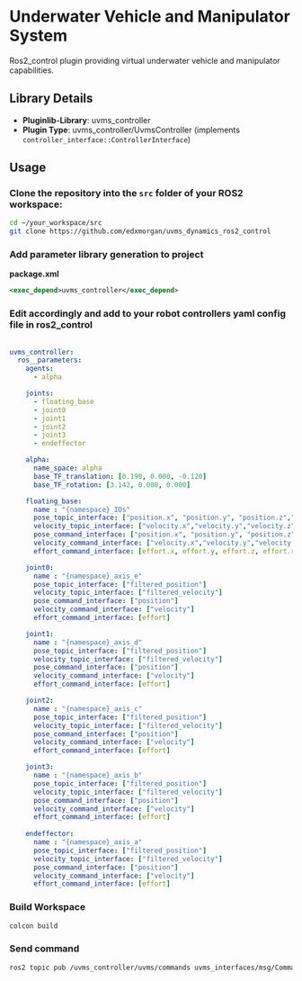 # Underwater Vehicle and Manipulator System

Ros2_control plugin providing virtual underwater vehicle and manipulator capabilities.

## Library Details

- **Pluginlib-Library**: uvms_controller
- **Plugin Type**: uvms_controller/UvmsController (implements `controller_interface::ControllerInterface`)

## Usage


### Clone the repository into the `src` folder of your ROS2 workspace:

```bash
cd ~/your_workspace/src
git clone https://github.com/edxmorgan/uvms_dynamics_ros2_control
```
### Add parameter library generation to project
**package.xml**
```xml
<exec_depend>uvms_controller</exec_depend>
```

### Edit accordingly and add to your robot controllers yaml config file in ros2_control

```yaml
  
uvms_controller:
  ros__parameters:
    agents:
      - alpha

    joints:
      - floating_base
      - joint0
      - joint1
      - joint2
      - joint3 
      - endeffector

    alpha:
      name_space: alpha
      base_TF_translation: [0.190, 0.000, -0.120]
      base_TF_rotation: [3.142, 0.000, 0.000]

    floating_base:
      name : "{namespace}_IOs"
      pose_topic_interface: ["position.x", "position.y", "position.z","position.qw","position.qx","position.qy","position.qz"]
      velocity_topic_interface: ["velocity.x","velocity.y","velocity.z","velocity.roll","velocity.pitch","velocity.yaw"]
      pose_command_interface: ["position.x", "position.y", "position.z","position.qw","position.qx","position.qy","position.qz"]
      velocity_command_interface: ["velocity.x","velocity.y","velocity.z","velocity.roll","velocity.pitch","velocity.yaw"]
      effort_command_interface: [effort.x, effort.y, effort.z, effort.roll, effort.pitch, effort.yaw]

    joint0:
      name : "{namespace}_axis_e"
      pose_topic_interface: ["filtered_position"]
      velocity_topic_interface: ["filtered_velocity"]
      pose_command_interface: ["position"]
      velocity_command_interface: ["velocity"]
      effort_command_interface: [effort]

    joint1:
      name : "{namespace}_axis_d"
      pose_topic_interface: ["filtered_position"]
      velocity_topic_interface: ["filtered_velocity"]
      pose_command_interface: ["position"]
      velocity_command_interface: ["velocity"]
      effort_command_interface: [effort]

    joint2:
      name : "{namespace}_axis_c"
      pose_topic_interface: ["filtered_position"]
      velocity_topic_interface: ["filtered_velocity"]
      pose_command_interface: ["position"]
      velocity_command_interface: ["velocity"]
      effort_command_interface: [effort]

    joint3:
      name : "{namespace}_axis_b"
      pose_topic_interface: ["filtered_position"]
      velocity_topic_interface: ["filtered_velocity"]
      pose_command_interface: ["position"]
      velocity_command_interface: ["velocity"]
      effort_command_interface: [effort]
      
    endeffector:
      name : "{namespace}_axis_a"
      pose_topic_interface: ["filtered_position"]
      velocity_topic_interface: ["filtered_velocity"]
      pose_command_interface: ["position"]
      velocity_command_interface: ["velocity"]
      effort_command_interface: [effort]

```

### Build Workspace
```bash
colcon build
```

### Send command
```bash
ros2 topic pub /uvms_controller/uvms/commands uvms_interfaces/msg/Command "{command_type: velocity ,input:{data: [0.1, 0.0, 0.0, 0.0, 0.0, 0.0, 0.0, 0.0, 0.0, 0.0]}}" --once
```

